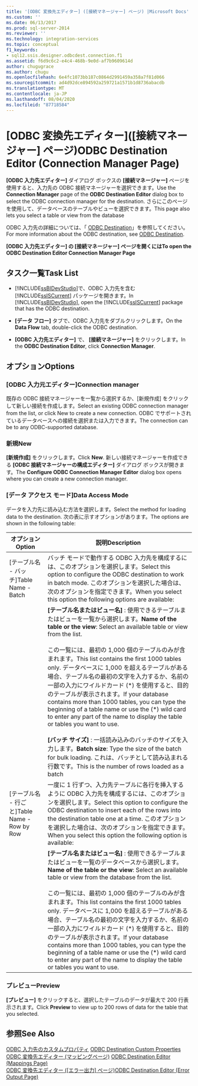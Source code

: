 ```yaml
---
title: '[ODBC 変換先エディター] ([接続マネージャー] ページ) |Microsoft Docs'
ms.custom: ''
ms.date: 06/13/2017
ms.prod: sql-server-2014
ms.reviewer: ''
ms.technology: integration-services
ms.topic: conceptual
f1_keywords:
- sql12.ssis.designer.odbcdest.connection.f1
ms.assetid: f6d9c6c2-e4c4-468b-9e0d-af7b9609614d
author: chugugrace
ms.author: chugu
ms.openlocfilehash: 6e4fc1073bb187c0864d2991459a358a7f81d066
ms.sourcegitcommit: ad4d92dce894592a259721a1571b1d8736abacdb
ms.translationtype: MT
ms.contentlocale: ja-JP
ms.lasthandoff: 08/04/2020
ms.locfileid: "87718584"
---
```

# <a name="odbc-destination-editor-connection-manager-page"></a><span data-ttu-id="1dee3-102">[ODBC 変換先エディター]\([接続マネージャー] ページ)</span><span class="sxs-lookup"><span data-stu-id="1dee3-102">ODBC Destination Editor (Connection Manager Page)</span></span>
  <span data-ttu-id="1dee3-103">**[ODBC 入力先エディター]** ダイアログ ボックスの **[接続マネージャー]** ページを使用すると、入力先の ODBC 接続マネージャーを選択できます。</span><span class="sxs-lookup"><span data-stu-id="1dee3-103">Use the **Connection Manager** page of the **ODBC Destination Editor** dialog box to select the ODBC connection manager for the destination.</span></span> <span data-ttu-id="1dee3-104">さらにこのページを使用して、データベースのテーブルやビューを選択できます。</span><span class="sxs-lookup"><span data-stu-id="1dee3-104">This page also lets you select a table or view from the database</span></span>  
  
 <span data-ttu-id="1dee3-105">ODBC 入力先の詳細については、「 [ODBC Destination](data-flow/odbc-destination.md)」を参照してください。</span><span class="sxs-lookup"><span data-stu-id="1dee3-105">For more information about the ODBC destination, see [ODBC Destination](data-flow/odbc-destination.md).</span></span>  
  
 <span data-ttu-id="1dee3-106">**[ODBC 入力先エディター] の [接続マネージャー] ページを開くには**</span><span class="sxs-lookup"><span data-stu-id="1dee3-106">**To open the ODBC Destination Editor Connection Manager Page**</span></span>  
  
## <a name="task-list"></a><span data-ttu-id="1dee3-107">タスク一覧</span><span class="sxs-lookup"><span data-stu-id="1dee3-107">Task List</span></span>  
  
-   <span data-ttu-id="1dee3-108">[!INCLUDE[ssBIDevStudio](../includes/ssbidevstudio-md.md)]で、ODBC 入力先を含む [!INCLUDE[ssISCurrent](../includes/ssiscurrent-md.md)] パッケージを開きます。</span><span class="sxs-lookup"><span data-stu-id="1dee3-108">In [!INCLUDE[ssBIDevStudio](../includes/ssbidevstudio-md.md)], open the [!INCLUDE[ssISCurrent](../includes/ssiscurrent-md.md)] package that has the ODBC destination.</span></span>  
  
-   <span data-ttu-id="1dee3-109">**[データ フロー]** タブで、ODBC 入力先をダブルクリックします。</span><span class="sxs-lookup"><span data-stu-id="1dee3-109">On the **Data Flow** tab, double-click the ODBC destination.</span></span>  
  
-   <span data-ttu-id="1dee3-110">**[ODBC 入力先エディター]** で、 **[接続マネージャー]** をクリックします。</span><span class="sxs-lookup"><span data-stu-id="1dee3-110">In the **ODBC Destination Editor**, click **Connection Manager**.</span></span>  
  
## <a name="options"></a><span data-ttu-id="1dee3-111">オプション</span><span class="sxs-lookup"><span data-stu-id="1dee3-111">Options</span></span>  
  
### <a name="connection-manager"></a><span data-ttu-id="1dee3-112">[ODBC 入力元エディター]</span><span class="sxs-lookup"><span data-stu-id="1dee3-112">Connection manager</span></span>  
 <span data-ttu-id="1dee3-113">既存の ODBC 接続マネージャーを一覧から選択するか、[新規作成] をクリックして新しい接続を作成します。</span><span class="sxs-lookup"><span data-stu-id="1dee3-113">Select an existing ODBC connection manager from the list, or click New to create a new connection.</span></span> <span data-ttu-id="1dee3-114">ODBC でサポートされているデータベースへの接続を選択または入力できます。</span><span class="sxs-lookup"><span data-stu-id="1dee3-114">The connection can be to any ODBC-supported database.</span></span>  
  
### <a name="new"></a><span data-ttu-id="1dee3-115">新規</span><span class="sxs-lookup"><span data-stu-id="1dee3-115">New</span></span>  
 <span data-ttu-id="1dee3-116">**[新規作成]** をクリックします。</span><span class="sxs-lookup"><span data-stu-id="1dee3-116">Click **New**.</span></span> <span data-ttu-id="1dee3-117">新しい接続マネージャーを作成できる **[ODBC 接続マネージャーの構成エディター]** ダイアログ ボックスが開きます。</span><span class="sxs-lookup"><span data-stu-id="1dee3-117">The **Configure ODBC Connection Manager Editor** dialog box opens where you can create a new connection manager.</span></span>  
  
### <a name="data-access-mode"></a><span data-ttu-id="1dee3-118">[データ アクセス モード]</span><span class="sxs-lookup"><span data-stu-id="1dee3-118">Data Access Mode</span></span>  
 <span data-ttu-id="1dee3-119">データを入力先に読み込む方法を選択します。</span><span class="sxs-lookup"><span data-stu-id="1dee3-119">Select the method for loading data to the destination.</span></span> <span data-ttu-id="1dee3-120">次の表に示すオプションがあります。</span><span class="sxs-lookup"><span data-stu-id="1dee3-120">The options are shown in the following table:</span></span>  
  
|<span data-ttu-id="1dee3-121">オプション</span><span class="sxs-lookup"><span data-stu-id="1dee3-121">Option</span></span>|<span data-ttu-id="1dee3-122">説明</span><span class="sxs-lookup"><span data-stu-id="1dee3-122">Description</span></span>|  
|------------|-----------------|  
|<span data-ttu-id="1dee3-123">[テーブル名 - バッチ]</span><span class="sxs-lookup"><span data-stu-id="1dee3-123">Table Name - Batch</span></span>|<span data-ttu-id="1dee3-124">バッチ モードで動作する ODBC 入力先を構成するには、このオプションを選択します。</span><span class="sxs-lookup"><span data-stu-id="1dee3-124">Select this option to configure the ODBC destination to work in batch mode.</span></span> <span data-ttu-id="1dee3-125">このオプションを選択した場合は、次のオプションを指定できます。</span><span class="sxs-lookup"><span data-stu-id="1dee3-125">When you select this option the following options are available:</span></span>|  
||<span data-ttu-id="1dee3-126">**[テーブル名またはビュー名]** : 使用できるテーブルまたはビューを一覧から選択します。</span><span class="sxs-lookup"><span data-stu-id="1dee3-126">**Name of the table or the view**: Select an available table or view from the list.</span></span><br /><br /> <span data-ttu-id="1dee3-127">この一覧には、最初の 1,000 個のテーブルのみが含まれます。</span><span class="sxs-lookup"><span data-stu-id="1dee3-127">This list contains the first 1000 tables only.</span></span> <span data-ttu-id="1dee3-128">データベースに 1,000 を超えるテーブルがある場合、テーブル名の最初の文字を入力するか、名前の一部の入力にワイルドカード (\*) を使用すると、目的のテーブルが表示されます。</span><span class="sxs-lookup"><span data-stu-id="1dee3-128">If your database contains more than 1000 tables, you can type the beginning of a table name or use the (\*) wild card to enter any part of the name to display the table or tables you want to use.</span></span><br /><br /> <span data-ttu-id="1dee3-129">**[バッチ サイズ]** : 一括読み込みのバッチのサイズを入力します。</span><span class="sxs-lookup"><span data-stu-id="1dee3-129">**Batch size**: Type the size of the batch for bulk loading.</span></span> <span data-ttu-id="1dee3-130">これは、バッチとして読み込まれる行数です。</span><span class="sxs-lookup"><span data-stu-id="1dee3-130">This is the number of rows loaded as a batch</span></span>|  
|<span data-ttu-id="1dee3-131">[テーブル名 - 行ごと]</span><span class="sxs-lookup"><span data-stu-id="1dee3-131">Table Name - Row by Row</span></span>|<span data-ttu-id="1dee3-132">一度に 1 行ずつ、入力先テーブルに各行を挿入するように ODBC 入力先を構成するには、このオプションを選択します。</span><span class="sxs-lookup"><span data-stu-id="1dee3-132">Select this option to configure the ODBC destination to insert each of the rows into the destination table one at a time.</span></span> <span data-ttu-id="1dee3-133">このオプションを選択した場合は、次のオプションを指定できます。</span><span class="sxs-lookup"><span data-stu-id="1dee3-133">When you select this option the following option is available:</span></span>|  
||<span data-ttu-id="1dee3-134">**[テーブル名またはビュー名]** : 使用できるテーブルまたはビューを一覧のデータベースから選択します。</span><span class="sxs-lookup"><span data-stu-id="1dee3-134">**Name of the table or the view**: Select an available table or view from the database from the list.</span></span><br /><br /> <span data-ttu-id="1dee3-135">この一覧には、最初の 1,000 個のテーブルのみが含まれます。</span><span class="sxs-lookup"><span data-stu-id="1dee3-135">This list contains the first 1000 tables only.</span></span> <span data-ttu-id="1dee3-136">データベースに 1,000 を超えるテーブルがある場合、テーブル名の最初の文字を入力するか、名前の一部の入力にワイルドカード (\*) を使用すると、目的のテーブルが表示されます。</span><span class="sxs-lookup"><span data-stu-id="1dee3-136">If your database contains more than 1000 tables, you can type the beginning of a table name or use the (\*) wild card to enter any part of the name to display the table or tables you want to use.</span></span>|  
  
### <a name="preview"></a><span data-ttu-id="1dee3-137">プレビュー</span><span class="sxs-lookup"><span data-stu-id="1dee3-137">Preview</span></span>  
 <span data-ttu-id="1dee3-138">**[プレビュー]** をクリックすると、選択したテーブルのデータが最大で 200 行表示されます。</span><span class="sxs-lookup"><span data-stu-id="1dee3-138">Click **Preview** to view up to 200 rows of data for the table that you selected.</span></span>  
  
## <a name="see-also"></a><span data-ttu-id="1dee3-139">参照</span><span class="sxs-lookup"><span data-stu-id="1dee3-139">See Also</span></span>  
 <span data-ttu-id="1dee3-140">[ODBC 入力先のカスタムプロパティ](data-flow/odbc-destination-custom-properties.md) </span><span class="sxs-lookup"><span data-stu-id="1dee3-140">[ODBC Destination Custom Properties](data-flow/odbc-destination-custom-properties.md) </span></span>  
 <span data-ttu-id="1dee3-141">[ODBC 変換先エディター &#40;マッピングページ&#41;](../../2014/integration-services/odbc-destination-editor-mappings-page.md) </span><span class="sxs-lookup"><span data-stu-id="1dee3-141">[ODBC Destination Editor &#40;Mappings Page&#41;](../../2014/integration-services/odbc-destination-editor-mappings-page.md) </span></span>  
 <span data-ttu-id="1dee3-142">[ODBC 変換先エディター &#40;[エラー出力] ページ&#41;](../../2014/integration-services/odbc-destination-editor-error-output-page.md)</span><span class="sxs-lookup"><span data-stu-id="1dee3-142">[ODBC Destination Editor &#40;Error Output Page&#41;](../../2014/integration-services/odbc-destination-editor-error-output-page.md)</span></span>  
  
  
